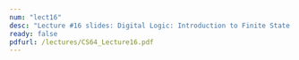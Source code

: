 ```yaml
---
num: "lect16"
desc: "Lecture #16 slides: Digital Logic: Introduction to Finite State Machines"
ready: false
pdfurl: /lectures/CS64_Lecture16.pdf
---
```


